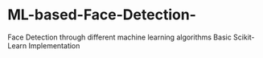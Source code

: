 # ML-based-Face-Detection-
Face Detection through different machine learning algorithms 
Basic Scikit-Learn Implementation


